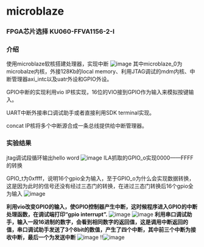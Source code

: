 # microblaze
### FPGA芯片选择 KU060-FFVA1156-2-I
### 介绍

使用microblaze软核搭建处理器，实现中断
![image](https://user-images.githubusercontent.com/109273341/184079504-895b2743-2305-44b2-8aae-f9891a4ea644.png)
其中microblaze_0为microbalze内核，外接128Kb的local memory、利用JTAG调试的mdm内核、中断管理器axi_intc以及uatr外设和GPIO外设。

GPIO中断的实现利用vio IP核实现，16位的VIO接到GPIO作为输入来模拟按键输入。

UART中断外接串口调试助手或者直接利用SDK terminal实现。

concat IP核将多个中断源合成一条总线提供给中断管理器。

### 实验结果

jtag调试段循环输出hello word
![image](https://user-images.githubusercontent.com/109273341/184083396-5228a015-8fe9-44bb-9b43-197054862c6b.png)
ILA抓取的GPIO_o实现0000——FFFF的转换

GPIO_t为0xffff，说明16个gpio全为输入，至于GPIO_o为什么会实现数据转换，这是因为此时的信号还没有经过三态门的转换，在进过三态门转换后16个gpio全为输入
![image](https://user-images.githubusercontent.com/109273341/184083548-76f0a3b2-e396-4c98-960f-21b74a7e2aee.png)

**利用vio改变GPIO的输入，使GPIO控制器产生中断，这时候程序进入GPIO的中断处理函数，在调试端打印“gpio interrupt”.**
![image](https://user-images.githubusercontent.com/109273341/184084460-8cc0dec5-a24d-43ad-a106-b8e6aa112576.png)
![image](https://user-images.githubusercontent.com/109273341/184084439-1940ccbb-bc63-430a-b405-ff5c75011324.png)
**利用串口调试助手，输入一段16进制的数字，会看到相同数字的返回值，这是调用中断返回的值，串口调试助手发送了3个8bit的数值，产生了四个中断，其中前三个中断为接收中断，最后一个为发送中断**
![image](https://user-images.githubusercontent.com/109273341/184084879-166b4448-0a44-4916-9941-71825026f0fe.png)
!!![image](https://user-images.githubusercontent.com/109273341/184084949-08700c59-0146-4d2a-9998-a60b917f3486.png)
